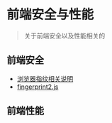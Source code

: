 # 前端安全与性能

> 关于前端安全以及性能相关的

## 前端安全
- [浏览器指纹相关说明](http://docs.multilogin.com/l/zh/category/o40iDKTlyQ-)
- [fingerprint2.js](https://github.com/Valve/fingerprintjs2/blob/master/fingerprint2.js)


## 前端性能
